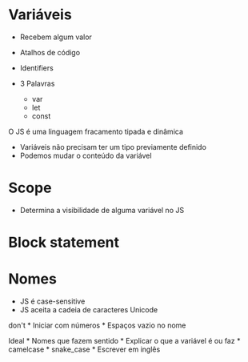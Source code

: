 # Variáveis

* Recebem algum valor
* Atalhos de código
* Identifiers

* 3 Palavras   
    * var
    * let
    * const

<script> 

    // var
    var clima = "Quente"
    clima = "Frio"
    console.log("clima")

</script>

O JS é uma linguagem fracamento tipada e dinâmica

- Variáveis não precisam ter um tipo previamente definido
- Podemos mudar o conteúdo da variável

# Scope

* Determina a visibilidade de alguma variável no JS

# Block statement

# Nomes

* JS é case-sensitive
* JS aceita a cadeia de caracteres Unicode

don't
    * Iniciar com números
    * Espaços vazio no nome

Ideal
    * Nomes que fazem sentido
    * Explicar o que a variável é ou faz
    * camelcase
    * snake_case
    * Escrever em inglês
